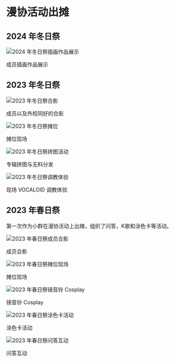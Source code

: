 <link rel="stylesheet" href="/group/vocaloid-utau-fans/styles.css">

# 漫协活动出摊

## 2024 年冬日祭

![2024 年冬日祭插画作品展示](/group/vocaloid-utau-fans/events/whudays/winter2024/1.jpeg)
<div class="img-desc">成员插画作品展示</div>

## 2023 年冬日祭

![2023 年冬日祭合影](/group/vocaloid-utau-fans/events/whudays/winter2023/1.jpeg)
<div class="img-desc">成员以及外校同好的合影</div>

![2023 年冬日祭摊位](/group/vocaloid-utau-fans/events/whudays/winter2023/2.jpeg)
<div class="img-desc">摊位现场</div>

![2023 年冬日祭拼图活动](/group/vocaloid-utau-fans/events/whudays/winter2023/3.png)
<div class="img-desc">专辑拼图与无料分发</div>

![2023 年冬日祭调教体验](/group/vocaloid-utau-fans/events/whudays/winter2023/4.png)
<div class="img-desc">现场 VOCALOID 调教体验</div>

## 2023 年春日祭

第一次作为小群在漫协活动上出摊，组织了问答，K歌和涂色卡等活动。

![2023 年春日祭成员合影](/group/vocaloid-utau-fans/events/whudays/spring2023/1.jpg)
<div class="img-desc">成员合影</div>

![2023 年春日祭摊位现场](/group/vocaloid-utau-fans/events/whudays/spring2023/2.jpg)
<div class="img-desc">摊位现场</div>

![2023 年春日祭镜音铃 Cosplay](/group/vocaloid-utau-fans/events/whudays/spring2023/3.jpg)
<div class="img-desc">镜音铃 Cosplay</div>

![2023 年春日祭涂色卡活动](/group/vocaloid-utau-fans/events/whudays/spring2023/4.jpg)
<div class="img-desc">涂色卡活动</div>

![2023 年春日祭问答互动](/group/vocaloid-utau-fans/events/whudays/spring2023/5.jpg)
<div class="img-desc">问答互动</div>